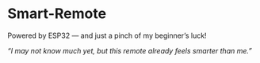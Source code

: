 # Smart-Remote

Powered by ESP32 — and just a pinch of my beginner’s luck!

*“I may not know much yet, but this remote already feels smarter than me.”*

